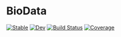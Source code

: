 # BioData

[![Stable](https://img.shields.io/badge/docs-stable-blue.svg)](https://damourChris.github.io/BioData.jl/stable/)
[![Dev](https://img.shields.io/badge/docs-dev-blue.svg)](https://damourChris.github.io/BioData.jl/dev/)
[![Build Status](https://github.com/damourChris/BioData.jl/actions/workflows/CI.yml/badge.svg?branch=main)](https://github.com/damourChris/BioData.jl/actions/workflows/CI.yml?query=branch%3Amain)
[![Coverage](https://codecov.io/gh/damourChris/BioData.jl/branch/main/graph/badge.svg)](https://codecov.io/gh/damourChris/BioData.jl)
